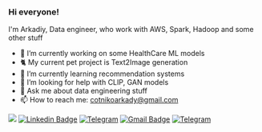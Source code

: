 ### Hi everyone!

<!--
**Poehavshi/Poehavshi** is a ✨ _special_ ✨ repository because its `README.md` (this file) appears on your GitHub profile.

Here are some ideas to get you started:

- 🔭 I’m currently working with forecast engine in AdTech
- 🌱 I’m currently learning ...
- 👯 I’m looking to collaborate on ...
- 🤔 I’m looking for help with ...
- 💬 Ask me about ...
- 📫 How to reach me: ...
- 😄 Pronouns: ...
- ⚡ Fun fact: ...
-->

I'm Arkadiy, Data engineer, who work with AWS, Spark, Hadoop and some other stuff

- 🔭 I’m currently working on some HealthCare ML models
- 🐈 My current pet project is Text2Image generation
- 🌱 I’m currently learning recommendation systems
- 🤔 I’m looking for help with CLIP, GAN models 
- 💬 Ask me about data engineering stuff
- 📫 How to reach me: cotnikoarkady@gmail.com

![](https://komarev.com/ghpvc/?username=Poehavshi)
[![Linkedin Badge](https://img.shields.io/badge/-Arkadiy_Sotnikov-blue?style=flat-square&logo=Linkedin&logoColor=white&link=https://www.linkedin.com/in/arkadiy-sotnikov-65265b205)](https://www.linkedin.com/in/arkadiy-sotnikov-65265b205)
[![Telegram](https://img.shields.io/badge/@Bratishkaaaaaaaa-2CA5E0?style=flat-square&logo=telegram&logoColor=white&link=https://t.me/Bratishkaaaaaaaa)](https://t.me/Bratishkaaaaaaaa)
[![Gmail Badge](https://img.shields.io/badge/cotnikoarkady@gmail.com-c14438?style=flat-square&logo=Gmail&logoColor=white&link=mailto:cotnikoarkady@gmail.com)](mailto:15203012@iubat.edu)
[![Telegram](https://img.shields.io/badge/My_blog-2CA5E0?style=flat-square&logo=telegram&logoColor=white&link=https://t.me/arkbigdata)](https://t.me/arkbigdata)





